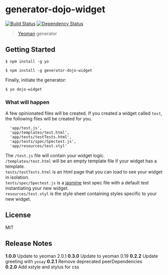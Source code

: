 # generator-dojo-widget
[![Build Status](https://travis-ci.org/steveoh/generator-dojo-widget.png?branch=master)](https://travis-ci.org/steveoh/generator-dojo-widget)
[![Dependency Status](https://gemnasium.com/steveoh/generator-dojo-widget.png)](https://gemnasium.com/steveoh/generator-dojo-widget)
> [Yeoman](http://yeoman.io) generator


## Getting Started

```
$ npm install -g yo
```

```
$ npm install -g generator-dojo-widget
```

Finally, initiate the generator:

```
$ yo dojo-widget
```

### What will happen

A few opinionated files will be created. If you created a widget called `test`, the following files will be created for you.

      'app/test.js',
      'app/templates/test.html',
      'app/tests/testTests.html',
      'app/tests/spec/Spectest.js',
      'app/resources/test.styl'

The `/test.js` file will contain your widget logic.  
`/templates/test.html` will be an empty template file if your widget has a template.  
`tests/testTests.html` is an html page that you can load to see your widget in isolation.  
`tests/spec/Spectest.js` is a [jasmine](http://jasmine.github.io/) test spec file with a default test instantiating your new widget.  
`resources/test.styl` is the style sheet containing styles specific to your new widget.  

## License

MIT

## Release Notes

**1.0.0** Update to yeoman 2.0.1
**0.3.0** Update to yeoman 0.19
**0.2.2** Update greeting with `yosay`
**0.2.1** Remove deprecated peerDependencies  
**0.2.0** Add xstyle and stylus for css  
